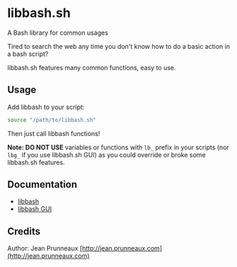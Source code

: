 # libbash.sh
A Bash library for common usages

Tired to search the web any time you don't know how to do a basic action in a bash script?

libbash.sh features many common functions, easy to use.

## Usage
Add libbash to your script:
```bash
source "/path/to/libbash.sh"
```

Then just call libbash functions!

**Note: DO NOT USE** variables or functions with `lb_` prefix in your scripts
(nor `lbg_` if you use libbash.sh GUI) as you could override or broke some libbash.sh features.

## Documentation
- [libbash](docs/libbash.md)
- [libbash GUI](docs/libbash_gui.md)

## Credits
Author: Jean Prunneaux [http://jean.prunneaux.com](http://jean.prunneaux.com)
